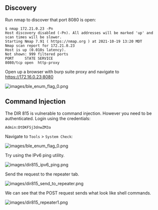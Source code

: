 

## Discovery


Run nmap to discover that port 8080 is open:
```
$ nmap 172.21.0.23 -Pn
Host discovery disabled (-Pn). All addresses will be marked 'up' and scan times will be slower.
Starting Nmap 7.91 ( https://nmap.org ) at 2021-10-19 13:20 MDT
Nmap scan report for 172.21.0.23
Host is up (0.010s latency).
Not shown: 999 filtered ports
PORT     STATE SERVICE
8080/tcp open  http-proxy
```

Open up a browser with burp suite proxy and navigate to https://172.16.0.23:8080

![images/ble_enum_flag_0.png](/static/ble_enum_flag_0.png)


## Command Injection

The DIR 815 is vulnerable to command injection. However you need to be authenticated. Login using the credentials:
```
Admin:DtDKFSj3dnwZM3a
```

Navigate to `Tools` > `System Check`:

![images/ble_enum_flag_0.png](/static/ble_enum_flag_0.png)

Try using the IPv6 ping utility.

![images/dir815_ipv6_ping.png](/static/dir815_ipv6_ping.png)

Send the request to the repeater tab.

![images/dir815_send_to_repeater.png](/static/dir815_send_to_repeater.png)

We can see that the POST request sends what look like shell commands.

![images/dir815_repeater1.png](/static/dir815_repeater1.png)
